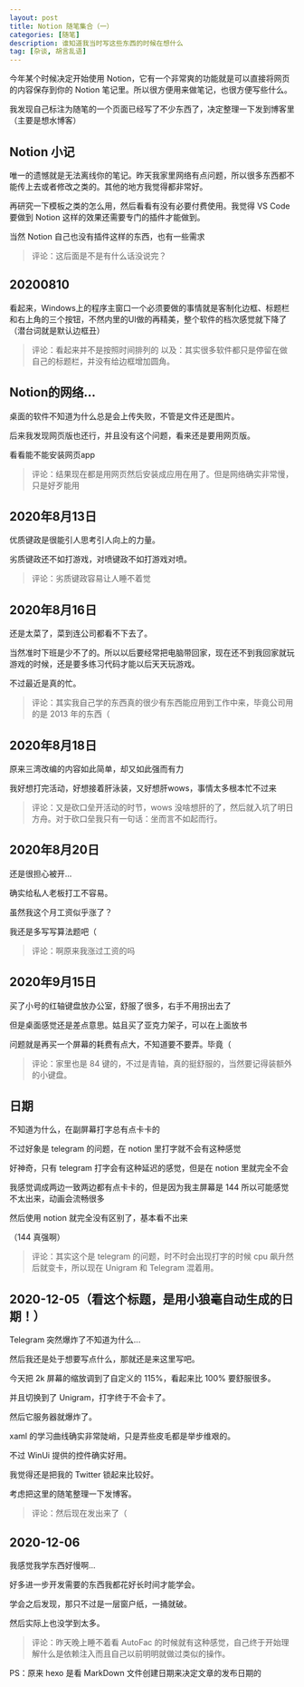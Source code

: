 ```yaml
---
layout: post
title: Notion 随笔集合（一）
categories: [随笔]
description: 谁知道我当时写这些东西的时候在想什么
tag: [杂谈, 胡言乱语]
---
```


今年某个时候决定开始使用 Notion，它有一个非常爽的功能就是可以直接将网页的内容保存到你的 Notion 笔记里。所以很方便用来做笔记，也很方便写些什么。

我发现自己标注为随笔的一个页面已经写了不少东西了，决定整理一下发到博客里（主要是想水博客）

## Notion 小记

唯一的遗憾就是无法离线你的笔记。昨天我家里网络有点问题，所以很多东西都不能传上去或者修改之类的。其他的地方我觉得都非常好。

再研究一下模板之类的怎么用，然后看看有没有必要付费使用。我觉得 VS Code 要做到 Notion 这样的效果还需要专门的插件才能做到。

当然 Notion 自己也没有插件这样的东西，也有一些需求

> 评论：这后面是不是有什么话没说完？

## 20200810

看起来，Windows上的程序主窗口一个必须要做的事情就是客制化边框、标题栏和右上角的三个按钮，不然内里的UI做的再精美，整个软件的档次感觉就下降了（潜台词就是默认边框丑）

> 评论：看起来并不是按照时间排列的
> 以及：其实很多软件都只是停留在做自己的标题栏，并没有给边框增加圆角。

## Notion的网络...

桌面的软件不知道为什么总是会上传失败，不管是文件还是图片。

后来我发现网页版也还行，并且没有这个问题，看来还是要用网页版。

看看能不能安装网页app

> 评论：结果现在都是用网页然后安装成应用在用了。但是网络确实非常慢，只是好歹能用

## 2020年8月13日

优质键政是很能引人思考引人向上的力量。

劣质键政还不如打游戏，对喷键政不如打游戏对喷。

> 评论：劣质键政容易让人睡不着觉

## 2020年8月16日

还是太菜了，菜到连公司都看不下去了。

当然准时下班是少不了的。所以以后要经常把电脑带回家，现在还不到我回家就玩游戏的时候，还是要多练习代码才能以后天天玩游戏。

不过最近是真的忙。

> 评论：其实我自己学的东西真的很少有东西能应用到工作中来，毕竟公司用的是 2013 年的东西（

## 2020年8月18日

原来三湾改编的内容如此简单，却又如此强而有力

我好想打完活动，好想接着肝泳装，又好想肝wows，事情太多根本忙不过来

> 评论：又是砍口垒开活动的时节，wows 没啥想肝的了，然后就入坑了明日方舟。对于砍口垒我只有一句话：坐而言不如起而行。

## 2020年8月20日

还是很担心被开...

确实给私人老板打工不容易。

虽然我这个月工资似乎涨了？

我还是多写写算法题吧（

> 评论：啊原来我涨过工资的吗

## 2020年9月15日

买了小号的红轴键盘放办公室，舒服了很多，右手不用拐出去了

但是桌面感觉还是差点意思。姑且买了亚克力架子，可以在上面放书

问题就是再买一个屏幕的耗费有点大，不知道要不要弄。毕竟（

> 评论：家里也是 84 键的，不过是青轴，真的挺舒服的，当然要记得装额外的小键盘。

## 日期

不知道为什么，在副屏幕打字总有点卡卡的

不过好象是 telegram 的问题，在 notion 里打字就不会有这种感觉

好神奇，只有 telegram 打字会有这种延迟的感觉，但是在 notion 里就完全不会

我感觉调成两边一致两边都有点卡卡的，但是因为我主屏幕是 144 所以可能感觉不太出来，动画会流畅很多

然后使用 notion 就完全没有区别了，基本看不出来

（144 真强啊）

> 评论：其实这个是 telegram 的问题，时不时会出现打字的时候 cpu 飙升然后就变卡，所以现在 Unigram 和 Telegram 混着用。

## 2020-12-05（看这个标题，是用小狼毫自动生成的日期！）

Telegram 突然爆炸了不知道为什么...

然后我还是处于想要写点什么，那就还是来这里写吧。

今天把 2k 屏幕的缩放调到了自定义的 115%，看起来比 100% 要舒服很多。

并且切换到了 Unigram，打字终于不会卡了。

然后它服务器就爆炸了。

xaml 的学习曲线确实非常陡峭，只是弄些皮毛都是举步维艰的。

不过 WinUi 提供的控件确实好用。

我觉得还是把我的 Twitter 锁起来比较好。

考虑把这里的随笔整理一下发博客。

> 评论：然后现在发出来了（

## 2020-12-06

我感觉我学东西好慢啊...

好多进一步开发需要的东西我都花好长时间才能学会。

学会之后发现，那只不过是一层窗户纸，一捅就破。

然后实际上也没学到太多。

> 评论：昨天晚上睡不着看 AutoFac 的时候就有这种感觉，自己终于开始理解什么是依赖注入而且自己以前明明就做过类似的操作。


PS：原来 hexo 是看 MarkDown 文件创建日期来决定文章的发布日期的
